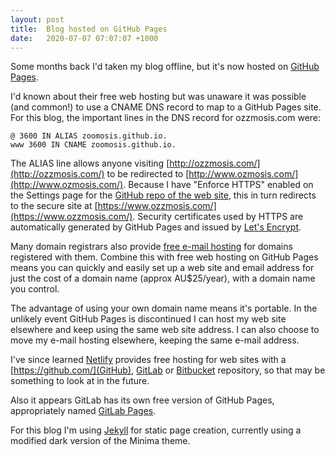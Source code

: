 ```yaml
---
layout: post
title:  Blog hosted on GitHub Pages
date:   2020-07-07 07:07:07 +1000
---
```

Some months back I'd taken my blog offline, but it's now hosted on [GitHub
Pages](https://pages.github.com/).

I'd known about their free web hosting but was unaware it was possible (and
common!) to use a CNAME DNS record to map to a GitHub Pages site. For this
blog, the important lines in the DNS record for ozzmosis.com were:

```
@ 3600 IN ALIAS zoomosis.github.io.
www 3600 IN CNAME zoomosis.github.io.
```

The ALIAS line allows anyone visiting
[http://ozzmosis.com/](http://ozzmosis.com/) to be redirected to
[http://www.ozmosis.com/](http://www.ozmosis.com/). Because I have "Enforce
HTTPS" enabled on the Settings page for the [GitHub repo of the web
site](https://github.com/zoomosis/ozzmosis.com), this in turn redirects to the
secure site at [https://www.ozzmosis.com/](https://www.ozzmosis.com/). Security
certificates used by HTTPS are automatically generated by GitHub Pages and
issued by [Let's Encrypt](https://letsencrypt.org/).

Many domain registrars also provide [free e-mail
hosting](https://docs.gandi.net/en/gandimail/index.html) for domains registered
with them. Combine this with free web hosting on GitHub Pages means you can
quickly and easily set up a web site and email address for just the cost of a
domain name (approx AU$25/year), with a domain name you control.

The advantage of using your own domain name means it's portable. In the
unlikely event GitHub Pages is discontinued I can host my web site elsewhere
and keep using the same web site address. I can also choose to move my e-mail
hosting elsewhere, keeping the same e-mail address.

I've since learned [Netlify](https://www.netlify.com/) provides free hosting
for web sites with a [https://github.com/](GitHub),
[GitLab](https://about.gitlab.com/) or [Bitbucket](https://bitbucket.org/)
repository, so that may be something to look at in the future.

Also it appears GitLab has its own free version of GitHub Pages, appropriately
named [GitLab Pages](https://docs.gitlab.com/ee/user/project/pages/).

For this blog I'm using [Jekyll](https://jekyllrb.com/) for static page
creation, currently using a modified dark version of the Minima theme.
